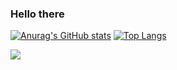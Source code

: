 ### Hello there

[![Anurag's GitHub stats](https://github-readme-stats.vercel.app/api?username=Faq-hue&theme=merko)](https://github.com/anuraghazra/github-readme-stats)
[![Top Langs](https://github-readme-stats.vercel.app/api/top-langs/?username=Faq-hue&layout=compact&theme=merko)](https://github.com/anuraghazra/github-readme-stats)

![](https://komarev.com/ghpvc/?username=Faq-hue&style=flat-square)
<!--
**Faq-hue/Faq-hue** is a ✨ _special_ ✨ repository because its `README.md` (this file) appears on your GitHub profile.

Here are some ideas to get you started:

- 🔭 I’m currently working on ...
- 🌱 I’m currently learning ...
- 👯 I’m looking to collaborate on ...
- 🤔 I’m looking for help with ...
- 💬 Ask me about ...
- 📫 How to reach me: ...
- 😄 Pronouns: ...
- ⚡ Fun fact: ...
-->
